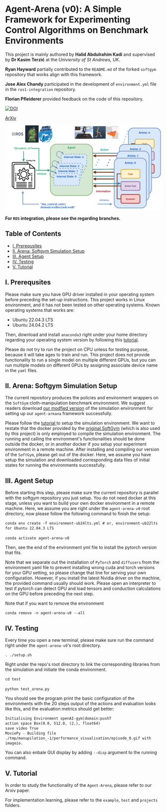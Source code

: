 <h1>  Agent-Arena (v0): A Simple Framework for Experimenting Control Algorithms on Benchmark Environments </h1>

This project is mainly authored by **Halid Abdulrahim Kadi** and supervised by **Dr Kasim Terzić** at the *Univiersity of St Andrews, UK*.

**Ryan Hayward** partially contributed to the `README.md` of the forked `softgym` repository that works align with this framework.

**Jose Alex Chandy** participated in the development of `environment.yml` file in the `ros1-integration` repository.

**Florian Pfleiderer** provided feedback on the code of this repository.


[![DOI](https://zenodo.org/badge/933415395.svg)](https://doi.org/10.5281/zenodo.14876793)

[ArXiv](https://arxiv.org/abs/2504.06468)


![plot](assets/agent-arena.jpg)

**For `ROS` integration, please see the regarding branches.**

## Table of Contents

- [I. Prerequsites](#i-prerequsites)
- [II. Arena: Softgym Simulation Setup](#ii-arena-softgym-simulation-setup)
- [III. Agent Setup](#iii-agent-setup)
- [IV. Testing](#iv-testing)
- [V. Tutorial](#v-tutorial)

## I. Prerequsites

Please make sure you have GPU driver installed in your operating system before preceding the set-up instructions. This project works in Linux environment, and it has not been tested on other operating systems. Known operating systems that works are:

* Ubuntu 22.04.3 LTS
* Ubuntu 24.04.2 LTS

Then, download and install `anaconda3` right under your home directory regarding your operating system version by following this [tutorial](https://docs.anaconda.com/free/anaconda/install/linux/).

Please do not try to run the project on CPU unless for testing purpose, because it will take ages to train and run. This project does not provide functionality to run a single model on multiple different GPUs, but you can run multiple models on different GPUs by assigning associate device name in the `yaml` files.


## II. Arena: Softgym Simulation Setup

The current repository produces the policies and environment wrappers on the `SoftGym` cloth-manipulation benchmark environment. We suggest readers download [our modfied version](https://github.com/halid1020/softgym/tree/master) of the simulation environment for setting up our `agent-areana` framework successfully.

Please follow the [tutorial ](https://github.com/halid1020/softgym/blob/master/README.md)to setup the simulation environment. We want to restate that the docker provided by the [original SoftGym](https://github.com/Xingyu-Lin/softgym) (which is also used by this project) is only employed to compile the simulation environment. The running and calling the environment's functionalities should be done outside the docker, or in another docker if you setup your experiment environment in a remote machine. After installing and compiling our version of the `SoftGym`, please get out of the docker. Here, we assume you have setup the simulation and downloaded corresponding data files of initial states for running the environments successfully.


## III. Agent Setup

Before starting this step, please make sure the current repository is parallel with the softgym repository you just setup. You do not need docker at this stage, unless you want to build your own docker environment in a remote machine. Here, we assume you are right under the `agent-arena-v0` root directory, now please follow the following command to finish the setup:

```
conda env create -f environment-ub24lts.yml # or, environment-ub22lts for Ubuntu 22.04.3 LTS

conda activate agent-arena-v0
```

Then, see the end of the environment yml file to install the pytorch version that fits.

Note that we separate out the installation of `PyTorch` and `diffusers` from the environment yaml file to prevent installing wrong cuda and torch versions for your GPU setting, so please change that line for serving your own configuration. However, if you install the latest Nvidia driver on the machine, the provided command usually should work. Please open an interpreter to test if pytorch can detect GPU and load tensors and conduction calculations on the GPU before preceding the next step.

Note that if you want to remove the environment

```
conda remove -n agent-arena-v0 --all  
```

## IV. Testing

Every time you open a new terminal, please make sure run the command right under the `agent-arena-v0`'s root directory.

```
. ./setup.sh
```

Right under the repo's root directory to link the corresponding libraries from the simulation and initiate the conda environment.

```
cd test

python test_arena.py

```

You should see the program print the basic configuration of the environments with the 20 steps output of the actions and evaluation looks like this,  and the evaluation metrics should get better:

```
Initialising Environment openAI-gym|domain:pushT
action space Box(0.0, 512.0, (2,), float64)
save video True
MoviePy - Building file ./tmp/manupilation_-1/performance_visualisation/episode_0.gif with imageio.
```

You can also enbale GUI display by adding `--disp` argument to the running command.

## V. Tutorial

In order to study the functionality of the `Agent-Arena`, please refer to our Arxiv paper.

For implementation learning, please refer to the `example`, `test` and `projects` folders.
